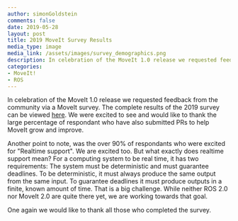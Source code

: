 ```yaml
---
author: simonGoldstein
comments: false
date: 2019-05-28
layout: post
title: 2019 MoveIt Survey Results
media_type: image
media_link: /assets/images/survey_demographics.png
description: In celebration of the MoveIt 1.0 release we requested feedback from the community via a MoveIt survey.
categories:
- MoveIt!
- ROS
---
```


In celebration of the MoveIt 1.0 release we requested feedback from the community via a MoveIt survey. The complete results of the 2019 survey can be viewed [here](/assets/pdfs/2019/moveit_2019_survey.pdf). We were excited to see and would like to thank the large percentage of respondant who have also submitted PRs to help MoveIt grow and improve.

Another point to note, was the over 90% of respondants who were excited for "Realtime support". We are excited too. But what exactly does realtime support mean? For a computing system to be real time, it has two requirements: The system must be deterministic and must guarantee deadlines.
To be deterministic, it must always produce the same output from the same input. To guarantee deadlines it must produce outputs in a finite, known amount of time. That is a big challenge. While neither ROS 2.0 nor MoveIt 2.0 are quite there yet, we are working towards that goal.

One again we would like to thank all those who completed the survey.
